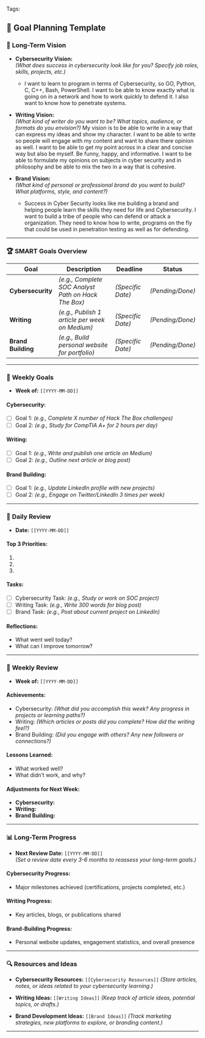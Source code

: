Tags:
## 🎯 **Goal Planning Template**

### 🌟 **Long-Term Vision**
- **Cybersecurity Vision:**  
  *(What does success in cybersecurity look like for you? Specify job roles, skills, projects, etc.)*
	-  I want to learn to program in terms of Cybersecurity,  so GO, Python, C, C++, Bash, PowerShell. I want to be able to know exactly what is going on in a network and how to work quickly to defend it. I also want to know how to penetrate systems. 


- **Writing Vision:**  
  *(What kind of writer do you want to be? What topics, audience, or formats do you envision?)*
  My vision is to be able to write in a way that can express my ideas and show my character. I want to be able to write so people will engage with my content and want to share there opinion as well. I want to be able to get my point across in a clear and concise way but also be myself. Be funny, happy, and informative.  I want to be able to formulate my opinions on subjects in cyber security and in philosophy and be able to mix the two in a way that is cohesive. 
  
- **Brand Vision:**  
  *(What kind of personal or professional brand do you want to build? What platforms, style, and content?)*
  - Success in Cyber Security looks like me building a brand and helping people learn the skills they need for life and Cybersecurity. I want to build a tribe of people who can defend or attack a organization. They need to know how to write, programs on the fly that could be used in penetration testing as well as for defending. 
  
---

### 🏆 **SMART Goals Overview**

| **Goal**          | **Description**                                        | **Deadline**       | **Status**      |
|-------------------|--------------------------------------------------------|--------------------|-----------------|
| **Cybersecurity**  | *(e.g., Complete SOC Analyst Path on Hack The Box)*    | *(Specific Date)*  | *(Pending/Done)*|
| **Writing**        | *(e.g., Publish 1 article per week on Medium)*         | *(Specific Date)*  | *(Pending/Done)*|
| **Brand Building** | *(e.g., Build personal website for portfolio)*         | *(Specific Date)*  | *(Pending/Done)*|

---

### 📅 **Weekly Goals**
- **Week of:** `[[YYYY-MM-DD]]`
  
#### Cybersecurity:
- [ ] Goal 1: *(e.g., Complete X number of Hack The Box challenges)*
- [ ] Goal 2: *(e.g., Study for CompTIA A+ for 2 hours per day)*

#### Writing:
- [ ] Goal 1: *(e.g., Write and publish one article on Medium)*
- [ ] Goal 2: *(e.g., Outline next article or blog post)*

#### Brand Building:
- [ ] Goal 1: *(e.g., Update LinkedIn profile with new projects)*
- [ ] Goal 2: *(e.g., Engage on Twitter/LinkedIn 3 times per week)*

---

### 📆 **Daily Review**
- **Date:** `[[YYYY-MM-DD]]`

#### Top 3 Priorities:
1. 
2. 
3. 

#### Tasks:
- [ ] Cybersecurity Task: *(e.g., Study or work on SOC project)*
- [ ] Writing Task: *(e.g., Write 300 words for blog post)*
- [ ] Brand Task: *(e.g., Post about current project on LinkedIn)*

#### Reflections:
- What went well today?
- What can I improve tomorrow?

---

### 🔄 **Weekly Review**
- **Week of:** `[[YYYY-MM-DD]]`

#### Achievements:
- Cybersecurity: *(What did you accomplish this week? Any progress in projects or learning paths?)*
- Writing: *(Which articles or posts did you complete? How did the writing feel?)*
- Brand Building: *(Did you engage with others? Any new followers or connections?)*

#### Lessons Learned:
- What worked well?
- What didn’t work, and why?

#### Adjustments for Next Week:
- **Cybersecurity:** 
- **Writing:** 
- **Brand Building:** 

---

### 📊 **Long-Term Progress**
- **Next Review Date:** `[[YYYY-MM-DD]]`  
  *(Set a review date every 3-6 months to reassess your long-term goals.)*

#### Cybersecurity Progress:
- Major milestones achieved (certifications, projects completed, etc.)

#### Writing Progress:
- Key articles, blogs, or publications shared

#### Brand-Building Progress:
- Personal website updates, engagement statistics, and overall presence

---

### 🔍 **Resources and Ideas**
- **Cybersecurity Resources:** `[[Cybersecurity Resources]]`
  *(Store articles, notes, or ideas related to your cybersecurity learning.)*
  
- **Writing Ideas:** `[[Writing Ideas]]`
  *(Keep track of article ideas, potential topics, or drafts.)*
  
- **Brand Development Ideas:** `[[Brand Ideas]]`
  *(Track marketing strategies, new platforms to explore, or branding content.)*

---
